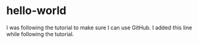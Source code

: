 # hello-world
I was following the tutorial to make sure I can use GitHub.
I added this line while following the tutorial.
